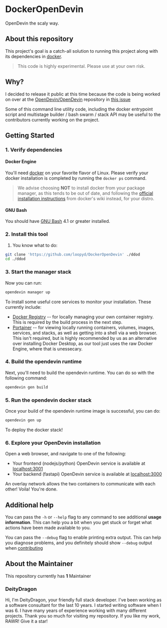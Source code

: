 # DockerOpenDevin

OpenDevin the scaly way.

## About this repository

This project's goal is a catch-all solution to running this project along with its dependencies in [docker](https://www.docker.com/products/docker-desktop/).

> This code is highly experimental.  Please use at your own risk.

## Why?

I decided to release it public at this time because the code is being worked on over at the [OpenDevin/OpenDevin](https://github.com/OpenDevin/OpenDevin) repository in [this issue](https://github.com/OpenDevin/OpenDevin/pull/1023)

Some of this command line utility code, including the docker entrypoint script and multistage builder / bash swarm / stack API may be useful to the contributors currently working on the project.

## Getting Started

### 1.  Verify dependencies

#### Docker Engine

You'll need [docker](https://www.docker.com/products/docker-desktop/) on your favorite flavor of Linux.  Please verify your docker installation is completed by running the ``docker ps`` command.

> We advise choosing **NOT** to install docker from your package manager, as this tends to be out of date, and following the [official installation instructions](https://docs.docker.com/engine/install/) from docker's wiki instead, for your distro.

#### GNU Bash

You should have [GNU Bash](https://www.gnu.org/software/bash/) 4.1 or greater installed.

### 2.  Install this tool

1.  You know what to do:

```sh
git clone 'https://github.com/loopyd/DockerOpenDevin' ./ddod
cd ./ddod
```

### 3.  Start the manager stack

Now you can run:

```sh
opendevin manager up
```

To install some useful core services to monitor your installation.  These currently include:

- [Docker Registry](https://hub.docker.com/_/registry) -- for locally managing your own container registry.  This is required by the build process in the next step.
- [Portainer](https://hub.docker.com/r/portainer/portainer) -- for viewing locally running containers, volumes, images, services, and stacks, as well as getting into a shell via a web browser.  This isn't required, but is highly recommended by us as an alternative over installing Docker Desktop, as our tool just uses the raw Docker Engine, where that is unessecary.

### 4.  Build the opendevin runtime

Next, you'll need to build the opendevin runtime.   You can do so with the following command:

```sh
opendevin gen build
```

### 5.  Run the opendevin docker stack

Once your build of the opendevin runtime image is successful, you can do:

```sh
opendevin gen up
```

To deploy the docker stack!

### 6. Explore your OpenDevin installation

Open a web browser, and navigate to one of the following:

- Your frontend (nodejs/python) OpenDevin service is available at [localhost:3001](localhost:3001)
- Your backend (fastapi) OpenDevin service is available at [localhost:3000](localhost:3001)

An overlay network allows the two containers to communicate with each other!  Voila!  You're done.

## Additional help

You can pass the ``-h`` or ``--help`` flag to any command to see additional **usage information**.  This can help you a bit when you get stuck or forget what actions have been made available to you.

You can pass the ``--debug`` flag to enable printing extra output.  This can help you diagnose problems, and you definitely should show ``--debug`` output when [contributing](./CONTRIBUTING.md)

## About the Maintainer

This repository currently has **1** Maintainer

### DeityDragon

Hi, I'm DeityDragon, your friendly full stack developer.  I've been working as a software consultant for the last 10 years.  I started writing software when I was 6.  I have many years of experience working with many different projects.  Thank you so much for visiting my repository.  If you like my work, RAWR!  Give it a star!





